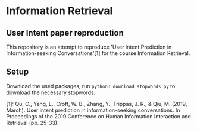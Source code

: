 # Information Retrieval

## User Intent paper reproduction

This repository is an attempt to reproduce 'User Intent Prediction in Information-seeking Conversations'[1] for the course Information Retrieval.

## Setup

Download the used packages, run `python3 download_stopwords.py` to download the necessary stopwords.

[1]: Qu, C., Yang, L., Croft, W. B., Zhang, Y., Trippas, J. R., & Qiu, M. (2019, March). User intent prediction in information-seeking conversations. In Proceedings of the 2019 Conference on Human Information Interaction and Retrieval (pp. 25-33).
